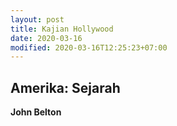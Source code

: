 ```yaml
---
layout: post
title: Kajian Hollywood
date: 2020-03-16
modified: 2020-03-16T12:25:23+07:00
---
```


## Amerika: Sejarah

**John Belton**